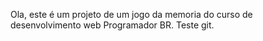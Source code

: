 Ola, este é um projeto de um jogo da memoria do curso de desenvolvimento web Programador BR.
Teste git.